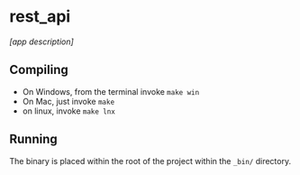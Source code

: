 # rest_api

_[app description]_

## Compiling

* On Windows, from the terminal invoke `make win`
* On Mac, just invoke `make`
* on linux, invoke `make lnx`

## Running

The binary is placed within the root of the project within the `_bin/` directory.